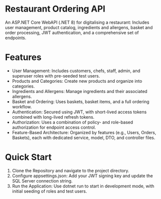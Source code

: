# Restaurant Ordering API
An ASP.NET Core WebAPI (.NET 8) for digitalising a restaurant: Includes user management, product catalog, ingredients and allergens, basket and order processing, JWT authentication, and a comprehensive set of endpoints.

# Features

- User Management: Includes customers, chefs, staff, admin, and superuser roles with pre-seeded test users.
- Products and Categories: Create new products and organize into categories.
- Ingredients and Allergens: Manage ingredients and their associated allergens.
- Basket and Ordering: Uses baskets, basket items, and a full ordering workflow.
- Authentication: Secured using JWT, with short-lived access tokens combined with long-lived refresh tokens.
- Authorization: Uses a combination of policy- and role-based authorization for endpoint access control.
- Feature-Based Architecture: Organized by features (e.g., Users, Orders, Baskets), each with dedicated service, model, DTO, and controller files.

# Quick Start

1. Clone the Repository and navigate to the project directory.
2. Configure appsettings.json: Add your JWT signing key and update the SQL Server connection string.
3. Run the Application: Use dotnet run to start in development mode, with initial seeding of roles and test users.
